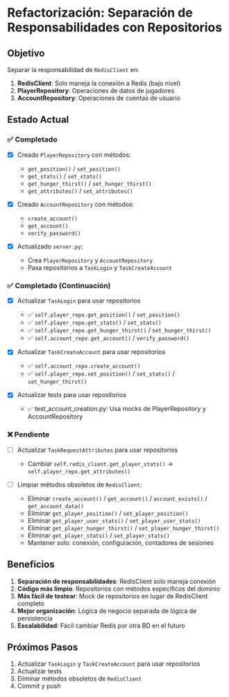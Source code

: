 # Refactorización: Separación de Responsabilidades con Repositorios

## Objetivo

Separar la responsabilidad de `RedisClient` en:
1. **RedisClient**: Solo maneja la conexión a Redis (bajo nivel)
2. **PlayerRepository**: Operaciones de datos de jugadores
3. **AccountRepository**: Operaciones de cuentas de usuario

## Estado Actual

### ✅ Completado

- [x] Creado `PlayerRepository` con métodos:
  - `get_position()` / `set_position()`
  - `get_stats()` / `set_stats()`
  - `get_hunger_thirst()` / `set_hunger_thirst()`
  - `get_attributes()` / `set_attributes()`

- [x] Creado `AccountRepository` con métodos:
  - `create_account()`
  - `get_account()`
  - `verify_password()`

- [x] Actualizado `server.py`:
  - Crea `PlayerRepository` y `AccountRepository`
  - Pasa repositorios a `TaskLogin` y `TaskCreateAccount`

### ✅ Completado (Continuación)

- [x] Actualizar `TaskLogin` para usar repositorios
  - ✅ `self.player_repo.get_position()` / `set_position()`
  - ✅ `self.player_repo.get_stats()` / `set_stats()`
  - ✅ `self.player_repo.get_hunger_thirst()` / `set_hunger_thirst()`
  - ✅ `self.account_repo.get_account()` / `verify_password()`

- [x] Actualizar `TaskCreateAccount` para usar repositorios
  - ✅ `self.account_repo.create_account()`
  - ✅ `self.player_repo.set_position()` / `set_stats()` / `set_hunger_thirst()`

- [x] Actualizar tests para usar repositorios
  - ✅ test_account_creation.py: Usa mocks de PlayerRepository y AccountRepository

### ❌ Pendiente

- [ ] Actualizar `TaskRequestAttributes` para usar repositorios
  - Cambiar `self.redis_client.get_player_stats()` → `self.player_repo.get_attributes()`

- [ ] Limpiar métodos obsoletos de `RedisClient`:
  - Eliminar `create_account()` / `get_account()` / `account_exists()` / `get_account_data()`
  - Eliminar `get_player_position()` / `set_player_position()`
  - Eliminar `get_player_user_stats()` / `set_player_user_stats()`
  - Eliminar `get_player_hunger_thirst()` / `set_player_hunger_thirst()`
  - Eliminar `get_player_stats()` / `set_player_stats()`
  - Mantener solo: conexión, configuración, contadores de sesiones

## Beneficios

1. **Separación de responsabilidades**: RedisClient solo maneja conexión
2. **Código más limpio**: Repositorios con métodos específicos del dominio
3. **Más fácil de testear**: Mock de repositorios en lugar de RedisClient completo
4. **Mejor organización**: Lógica de negocio separada de lógica de persistencia
5. **Escalabilidad**: Fácil cambiar Redis por otra BD en el futuro

## Próximos Pasos

1. Actualizar `TaskLogin` y `TaskCreateAccount` para usar repositorios
2. Actualizar tests
3. Eliminar métodos obsoletos de `RedisClient`
4. Commit y push
